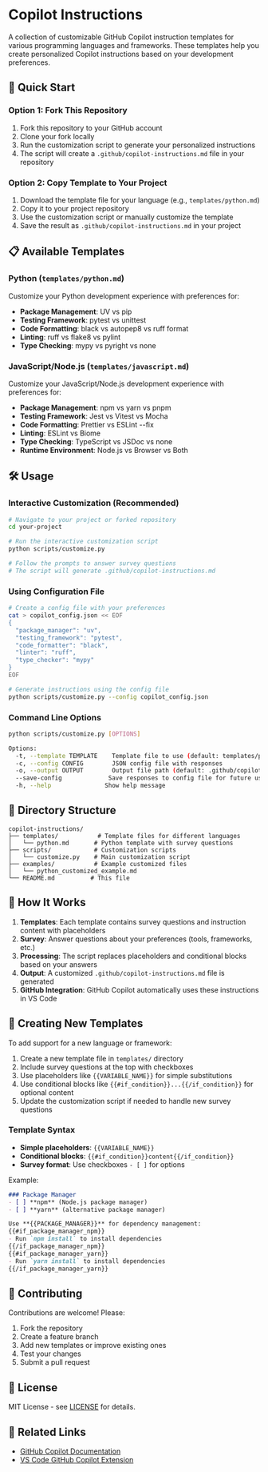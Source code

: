 # Copilot Instructions

A collection of customizable GitHub Copilot instruction templates for various programming languages and frameworks. These templates help you create personalized Copilot instructions based on your development preferences.

## 🚀 Quick Start

### Option 1: Fork This Repository
1. Fork this repository to your GitHub account
2. Clone your fork locally
3. Run the customization script to generate your personalized instructions
4. The script will create a `.github/copilot-instructions.md` file in your repository

### Option 2: Copy Template to Your Project
1. Download the template file for your language (e.g., `templates/python.md`)
2. Copy it to your project repository
3. Use the customization script or manually customize the template
4. Save the result as `.github/copilot-instructions.md` in your project

## 📋 Available Templates

### Python (`templates/python.md`)
Customize your Python development experience with preferences for:
- **Package Management**: UV vs pip
- **Testing Framework**: pytest vs unittest  
- **Code Formatting**: black vs autopep8 vs ruff format
- **Linting**: ruff vs flake8 vs pylint
- **Type Checking**: mypy vs pyright vs none

### JavaScript/Node.js (`templates/javascript.md`)
Customize your JavaScript/Node.js development experience with preferences for:
- **Package Management**: npm vs yarn vs pnpm
- **Testing Framework**: Jest vs Vitest vs Mocha
- **Code Formatting**: Prettier vs ESLint --fix
- **Linting**: ESLint vs Biome
- **Type Checking**: TypeScript vs JSDoc vs none
- **Runtime Environment**: Node.js vs Browser vs Both

## 🛠️ Usage

### Interactive Customization (Recommended)

```bash
# Navigate to your project or forked repository
cd your-project

# Run the interactive customization script
python scripts/customize.py

# Follow the prompts to answer survey questions
# The script will generate .github/copilot-instructions.md
```

### Using Configuration File

```bash
# Create a config file with your preferences
cat > copilot_config.json << EOF
{
  "package_manager": "uv",
  "testing_framework": "pytest",
  "code_formatter": "black",
  "linter": "ruff",
  "type_checker": "mypy"
}
EOF

# Generate instructions using the config file
python scripts/customize.py --config copilot_config.json
```

### Command Line Options

```bash
python scripts/customize.py [OPTIONS]

Options:
  -t, --template TEMPLATE    Template file to use (default: templates/python.md)
  -c, --config CONFIG        JSON config file with responses
  -o, --output OUTPUT        Output file path (default: .github/copilot-instructions.md)
  --save-config             Save responses to config file for future use
  -h, --help               Show help message
```

## 📁 Directory Structure

```
copilot-instructions/
├── templates/           # Template files for different languages
│   └── python.md       # Python template with survey questions
├── scripts/            # Customization scripts
│   └── customize.py    # Main customization script
├── examples/           # Example customized files
│   └── python_customized_example.md
└── README.md          # This file
```

## 🎯 How It Works

1. **Templates**: Each template contains survey questions and instruction content with placeholders
2. **Survey**: Answer questions about your preferences (tools, frameworks, etc.)
3. **Processing**: The script replaces placeholders and conditional blocks based on your answers
4. **Output**: A customized `.github/copilot-instructions.md` file is generated
5. **GitHub Integration**: GitHub Copilot automatically uses these instructions in VS Code

## 🔧 Creating New Templates

To add support for a new language or framework:

1. Create a new template file in `templates/` directory
2. Include survey questions at the top with checkboxes
3. Use placeholders like `{{VARIABLE_NAME}}` for simple substitutions
4. Use conditional blocks like `{{#if_condition}}...{{/if_condition}}` for optional content
5. Update the customization script if needed to handle new survey questions

### Template Syntax

- **Simple placeholders**: `{{VARIABLE_NAME}}`
- **Conditional blocks**: `{{#if_condition}}content{{/if_condition}}`
- **Survey format**: Use checkboxes `- [ ]` for options

Example:
```markdown
### Package Manager
- [ ] **npm** (Node.js package manager)
- [ ] **yarn** (alternative package manager)

Use **{{PACKAGE_MANAGER}}** for dependency management:
{{#if_package_manager_npm}}
- Run `npm install` to install dependencies
{{/if_package_manager_npm}}
{{#if_package_manager_yarn}}  
- Run `yarn install` to install dependencies
{{/if_package_manager_yarn}}
```

## 🤝 Contributing

Contributions are welcome! Please:

1. Fork the repository
2. Create a feature branch
3. Add new templates or improve existing ones
4. Test your changes
5. Submit a pull request

## 📝 License

MIT License - see [LICENSE](LICENSE) for details.

## 🔗 Related Links

- [GitHub Copilot Documentation](https://docs.github.com/en/copilot)
- [VS Code GitHub Copilot Extension](https://marketplace.visualstudio.com/items?itemName=GitHub.copilot)

